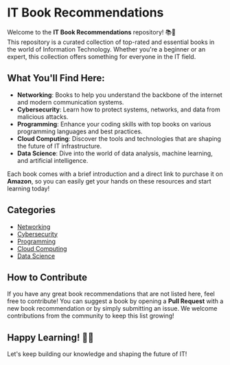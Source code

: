 # IT Book Recommendations

Welcome to the **IT Book Recommendations** repository! 📚🚀  
This repository is a curated collection of top-rated and essential books in the world of Information Technology. Whether you're a beginner or an expert, this collection offers something for everyone in the IT field.

## What You'll Find Here:

- **Networking**: Books to help you understand the backbone of the internet and modern communication systems.  
- **Cybersecurity**: Learn how to protect systems, networks, and data from malicious attacks.  
- **Programming**: Enhance your coding skills with top books on various programming languages and best practices.  
- **Cloud Computing**: Discover the tools and technologies that are shaping the future of IT infrastructure.  
- **Data Science**: Dive into the world of data analysis, machine learning, and artificial intelligence.

Each book comes with a brief introduction and a direct link to purchase it on **Amazon**, so you can easily get your hands on these resources and start learning today!

## Categories

- [Networking](../Networking)
- [Cybersecurity](../Cybersecurity)
- [Programming](../Programming)
- [Cloud Computing](../Cloud-Computing/index.md)
- [Data Science](../Data-Science)

## How to Contribute

If you have any great book recommendations that are not listed here, feel free to contribute! You can suggest a book by opening a **Pull Request** with a new book recommendation or by simply submitting an issue. We welcome contributions from the community to keep this list growing!

## Happy Learning! 📖💡

Let's keep building our knowledge and shaping the future of IT!
